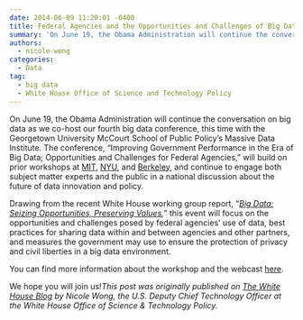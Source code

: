 ```yaml
---
date: 2014-06-09 11:20:01 -0400
title: Federal Agencies and the Opportunities and Challenges of Big Data
summary: 'On June 19, the Obama Administration will continue the conversation on big data as we co-host our fourth big data conference, this time with the Georgetown University McCourt School of Public Policy&rsquo;s Massive Data Institute. The conference, &ldquo;Improving Government Performance in the Era of Big Data; Opportunities and Challenges for Federal Agencies,&rdquo; will build on'
authors:
  - nicole-wong
categories:
  - Data
tag:
  - big data
  - White House Office of Science and Technology Policy
---
```


On June 19, the Obama Administration will continue the conversation on big data as we co-host our fourth big data conference, this time with the Georgetown University McCourt School of Public Policy’s Massive Data Institute. The conference, “Improving Government Performance in the Era of Big Data; Opportunities and Challenges for Federal Agencies,” will build on prior workshops at [MIT](http://web.mit.edu/bigdata-priv/agenda.html), [NYU](http://www.datasociety.net/initiatives/2014-0317/), and [Berkeley](http://www.ischool.berkeley.edu/newsandevents/events/2014bigdataworkshop), and continue to engage both subject matter experts and the public in a national discussion about the future of data innovation and policy.

Drawing from the recent White House working group report, “_[Big Data: Seizing Opportunities, Preserving Values](http://www.whitehouse.gov/issues/technology/big-data-review),_” this event will focus on the opportunities and challenges posed by federal agencies’ use of data, best practices for sharing data within and between agencies and other partners, and measures the government may use to ensure the protection of privacy and civil liberties in a big data environment.

You can find more information about the workshop and the webcast [here](http://mspp.georgetown.edu/events/big-data-and-federal-agencies).

We hope you will join us!_This post was originally published on [The White House Blog](http://www.whitehouse.gov/blog/) by Nicole Wong, the U.S. Deputy Chief Technology Officer at the White House Office of Science & Technology Policy._